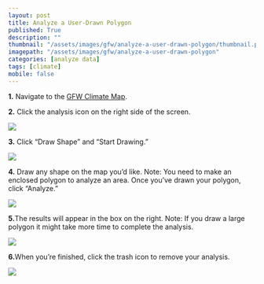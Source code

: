 ```yaml
---
layout: post
title: Analyze a User-Drawn Polygon
published: True
description: ""
thumbnail: "/assets/images/gfw/analyze-a-user-drawn-polygon/thumbnail.png"
imagepath: "/assets/images/gfw/analyze-a-user-drawn-polygon"
categories: [analyze data]
tags: [climate]
mobile: false
---
```



<div id="desktopContent" class="content">
  <p><strong>1.</strong> Navigate to the <a href="/map" target="_blank">GFW Climate Map</a>.</p>
  <p><strong>2.</strong> Click the analysis icon on the right side of the screen.</p>
  <p><img src="{{site.baseurl}}{{page.imagepath}}/desktop/Image29.png"/></p>
  <p><strong>3.</strong> Click “Draw Shape” and “Start Drawing.”</p>
  <p><img src="{{site.baseurl}}{{page.imagepath}}/desktop/Image30.png"/></p>
  <p><strong>4.</strong> Draw any shape on the map you’d like. Note: You need to make an enclosed polygon to analyze an area. Once you’ve drawn your polygon, click “Analyze.”</p>
  <p><img src="{{site.baseurl}}{{page.imagepath}}/desktop/Image31.png"/></p>
  <p><strong>5.</strong>The results will appear in the box on the right. Note: If you draw a large polygon it might take more time to complete the analysis.</p>
  <p><img src="{{site.baseurl}}{{page.imagepath}}/desktop/Image32.png"/></p>
  <p><strong>6.</strong>When you’re finished, click the trash icon to remove your analysis.</p>
  <p><img src="{{site.baseurl}}{{page.imagepath}}/desktop/Image33.png"/></p>
</div>



<div id="mobileContent" class="content">
</div>
